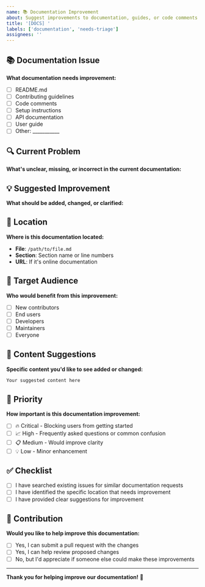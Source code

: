 ```yaml
---
name: 📚 Documentation Improvement
about: Suggest improvements to documentation, guides, or code comments
title: '[DOCS] '
labels: ['documentation', 'needs-triage']
assignees: ''
---
```


## 📚 Documentation Issue

**What documentation needs improvement:**

- [ ] README.md
- [ ] Contributing guidelines
- [ ] Code comments
- [ ] Setup instructions
- [ ] API documentation
- [ ] User guide
- [ ] Other: ___________

## 🔍 Current Problem

**What's unclear, missing, or incorrect in the current documentation:**

## 💡 Suggested Improvement

**What should be added, changed, or clarified:**

## 📍 Location

**Where is this documentation located:**

- **File**: `/path/to/file.md`
- **Section**: Section name or line numbers
- **URL**: If it's online documentation

## 👥 Target Audience

**Who would benefit from this improvement:**

- [ ] New contributors
- [ ] End users
- [ ] Developers
- [ ] Maintainers
- [ ] Everyone

## 📝 Content Suggestions

**Specific content you'd like to see added or changed:**

```markdown
Your suggested content here
```

## 🎯 Priority

**How important is this documentation improvement:**

- [ ] 🔥 Critical - Blocking users from getting started
- [ ] 📈 High - Frequently asked questions or common confusion
- [ ] 📋 Medium - Would improve clarity
- [ ] 💡 Low - Minor enhancement

## ✅ Checklist

- [ ] I have searched existing issues for similar documentation requests
- [ ] I have identified the specific location that needs improvement
- [ ] I have provided clear suggestions for improvement

## 🤝 Contribution

**Would you like to help improve this documentation:**

- [ ] Yes, I can submit a pull request with the changes
- [ ] Yes, I can help review proposed changes
- [ ] No, but I'd appreciate if someone else could make these improvements

---

**Thank you for helping improve our documentation!** 📖
